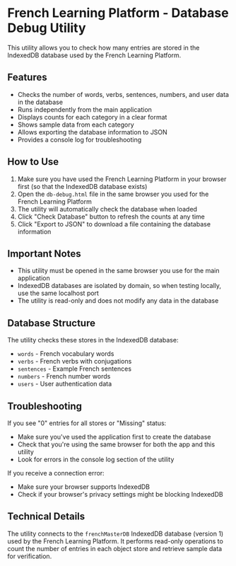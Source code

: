 # French Learning Platform - Database Debug Utility

This utility allows you to check how many entries are stored in the IndexedDB database used by the French Learning Platform.

## Features

- Checks the number of words, verbs, sentences, numbers, and user data in the database
- Runs independently from the main application
- Displays counts for each category in a clear format
- Shows sample data from each category
- Allows exporting the database information to JSON
- Provides a console log for troubleshooting

## How to Use

1. Make sure you have used the French Learning Platform in your browser first (so that the IndexedDB database exists)
2. Open the `db-debug.html` file in the same browser you used for the French Learning Platform
3. The utility will automatically check the database when loaded
4. Click "Check Database" button to refresh the counts at any time
5. Click "Export to JSON" to download a file containing the database information

## Important Notes

- This utility must be opened in the same browser you use for the main application
- IndexedDB databases are isolated by domain, so when testing locally, use the same localhost port
- The utility is read-only and does not modify any data in the database

## Database Structure

The utility checks these stores in the IndexedDB database:

- `words` - French vocabulary words
- `verbs` - French verbs with conjugations
- `sentences` - Example French sentences
- `numbers` - French number words
- `users` - User authentication data

## Troubleshooting

If you see "0" entries for all stores or "Missing" status:
- Make sure you've used the application first to create the database
- Check that you're using the same browser for both the app and this utility
- Look for errors in the console log section of the utility

If you receive a connection error:
- Make sure your browser supports IndexedDB
- Check if your browser's privacy settings might be blocking IndexedDB

## Technical Details

The utility connects to the `frenchMasterDB` IndexedDB database (version 1) used by the French Learning Platform. It performs read-only operations to count the number of entries in each object store and retrieve sample data for verification.